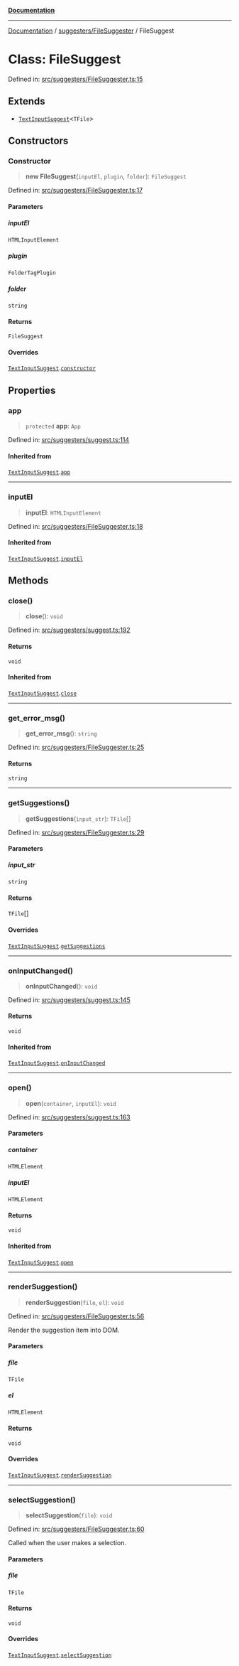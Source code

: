 [**Documentation**](https://raw.githubusercontent.com/Christian-Me/obsidian-front-matter-automate/main/doc/README.md)

***

[Documentation](https://raw.githubusercontent.com/Christian-Me/obsidian-front-matter-automate/main/doc/README.md) / [suggesters/FileSuggester](https://raw.githubusercontent.com/Christian-Me/obsidian-front-matter-automate/main/doc/suggesters/FileSuggester/README.md) / FileSuggest

# Class: FileSuggest

Defined in: [src/suggesters/FileSuggester.ts:15](https://github.com/Christian-Me/folder-to-tags-plugin/blob/ea97d76ce7b235ca1e3494401efc98e537acc1fb/src/suggesters/FileSuggester.ts#L15)

## Extends

- [`TextInputSuggest`](https://raw.githubusercontent.com/Christian-Me/obsidian-front-matter-automate/main/doc/suggesters/suggest/classes/TextInputSuggest.md)\<`TFile`\>

## Constructors

### Constructor

> **new FileSuggest**(`inputEl`, `plugin`, `folder`): `FileSuggest`

Defined in: [src/suggesters/FileSuggester.ts:17](https://github.com/Christian-Me/folder-to-tags-plugin/blob/ea97d76ce7b235ca1e3494401efc98e537acc1fb/src/suggesters/FileSuggester.ts#L17)

#### Parameters

##### inputEl

`HTMLInputElement`

##### plugin

`FolderTagPlugin`

##### folder

`string`

#### Returns

`FileSuggest`

#### Overrides

[`TextInputSuggest`](https://raw.githubusercontent.com/Christian-Me/obsidian-front-matter-automate/main/doc/suggesters/suggest/classes/TextInputSuggest.md).[`constructor`](../../suggest/classes/TextInputSuggest.md#constructor)

## Properties

### app

> `protected` **app**: `App`

Defined in: [src/suggesters/suggest.ts:114](https://github.com/Christian-Me/folder-to-tags-plugin/blob/ea97d76ce7b235ca1e3494401efc98e537acc1fb/src/suggesters/suggest.ts#L114)

#### Inherited from

[`TextInputSuggest`](https://raw.githubusercontent.com/Christian-Me/obsidian-front-matter-automate/main/doc/suggesters/suggest/classes/TextInputSuggest.md).[`app`](../../suggest/classes/TextInputSuggest.md#app)

***

### inputEl

> **inputEl**: `HTMLInputElement`

Defined in: [src/suggesters/FileSuggester.ts:18](https://github.com/Christian-Me/folder-to-tags-plugin/blob/ea97d76ce7b235ca1e3494401efc98e537acc1fb/src/suggesters/FileSuggester.ts#L18)

#### Inherited from

[`TextInputSuggest`](https://raw.githubusercontent.com/Christian-Me/obsidian-front-matter-automate/main/doc/suggesters/suggest/classes/TextInputSuggest.md).[`inputEl`](../../suggest/classes/TextInputSuggest.md#inputel)

## Methods

### close()

> **close**(): `void`

Defined in: [src/suggesters/suggest.ts:192](https://github.com/Christian-Me/folder-to-tags-plugin/blob/ea97d76ce7b235ca1e3494401efc98e537acc1fb/src/suggesters/suggest.ts#L192)

#### Returns

`void`

#### Inherited from

[`TextInputSuggest`](https://raw.githubusercontent.com/Christian-Me/obsidian-front-matter-automate/main/doc/suggesters/suggest/classes/TextInputSuggest.md).[`close`](../../suggest/classes/TextInputSuggest.md#close)

***

### get\_error\_msg()

> **get\_error\_msg**(): `string`

Defined in: [src/suggesters/FileSuggester.ts:25](https://github.com/Christian-Me/folder-to-tags-plugin/blob/ea97d76ce7b235ca1e3494401efc98e537acc1fb/src/suggesters/FileSuggester.ts#L25)

#### Returns

`string`

***

### getSuggestions()

> **getSuggestions**(`input_str`): `TFile`[]

Defined in: [src/suggesters/FileSuggester.ts:29](https://github.com/Christian-Me/folder-to-tags-plugin/blob/ea97d76ce7b235ca1e3494401efc98e537acc1fb/src/suggesters/FileSuggester.ts#L29)

#### Parameters

##### input\_str

`string`

#### Returns

`TFile`[]

#### Overrides

[`TextInputSuggest`](https://raw.githubusercontent.com/Christian-Me/obsidian-front-matter-automate/main/doc/suggesters/suggest/classes/TextInputSuggest.md).[`getSuggestions`](../../suggest/classes/TextInputSuggest.md#getsuggestions)

***

### onInputChanged()

> **onInputChanged**(): `void`

Defined in: [src/suggesters/suggest.ts:145](https://github.com/Christian-Me/folder-to-tags-plugin/blob/ea97d76ce7b235ca1e3494401efc98e537acc1fb/src/suggesters/suggest.ts#L145)

#### Returns

`void`

#### Inherited from

[`TextInputSuggest`](https://raw.githubusercontent.com/Christian-Me/obsidian-front-matter-automate/main/doc/suggesters/suggest/classes/TextInputSuggest.md).[`onInputChanged`](../../suggest/classes/TextInputSuggest.md#oninputchanged)

***

### open()

> **open**(`container`, `inputEl`): `void`

Defined in: [src/suggesters/suggest.ts:163](https://github.com/Christian-Me/folder-to-tags-plugin/blob/ea97d76ce7b235ca1e3494401efc98e537acc1fb/src/suggesters/suggest.ts#L163)

#### Parameters

##### container

`HTMLElement`

##### inputEl

`HTMLElement`

#### Returns

`void`

#### Inherited from

[`TextInputSuggest`](https://raw.githubusercontent.com/Christian-Me/obsidian-front-matter-automate/main/doc/suggesters/suggest/classes/TextInputSuggest.md).[`open`](../../suggest/classes/TextInputSuggest.md#open)

***

### renderSuggestion()

> **renderSuggestion**(`file`, `el`): `void`

Defined in: [src/suggesters/FileSuggester.ts:56](https://github.com/Christian-Me/folder-to-tags-plugin/blob/ea97d76ce7b235ca1e3494401efc98e537acc1fb/src/suggesters/FileSuggester.ts#L56)

Render the suggestion item into DOM.

#### Parameters

##### file

`TFile`

##### el

`HTMLElement`

#### Returns

`void`

#### Overrides

[`TextInputSuggest`](https://raw.githubusercontent.com/Christian-Me/obsidian-front-matter-automate/main/doc/suggesters/suggest/classes/TextInputSuggest.md).[`renderSuggestion`](../../suggest/classes/TextInputSuggest.md#rendersuggestion)

***

### selectSuggestion()

> **selectSuggestion**(`file`): `void`

Defined in: [src/suggesters/FileSuggester.ts:60](https://github.com/Christian-Me/folder-to-tags-plugin/blob/ea97d76ce7b235ca1e3494401efc98e537acc1fb/src/suggesters/FileSuggester.ts#L60)

Called when the user makes a selection.

#### Parameters

##### file

`TFile`

#### Returns

`void`

#### Overrides

[`TextInputSuggest`](https://raw.githubusercontent.com/Christian-Me/obsidian-front-matter-automate/main/doc/suggesters/suggest/classes/TextInputSuggest.md).[`selectSuggestion`](../../suggest/classes/TextInputSuggest.md#selectsuggestion)
